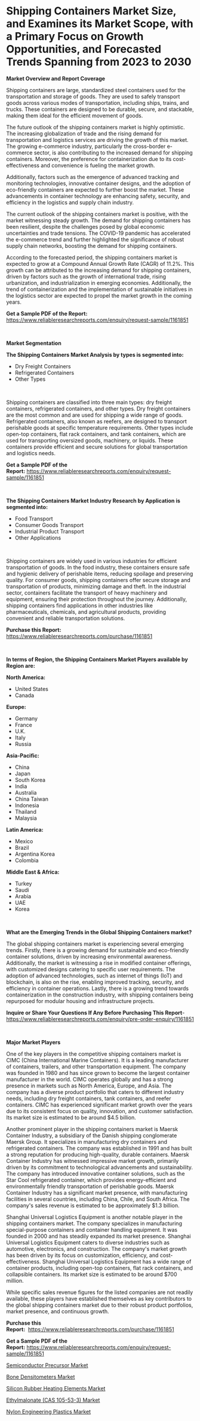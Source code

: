 <p><h1>Shipping Containers Market Size, and Examines its Market Scope, with a Primary Focus on Growth Opportunities, and Forecasted Trends Spanning from 2023 to 2030</h1></p><p><strong>Market Overview and Report Coverage</strong></p>
<p><p>Shipping containers are large, standardized steel containers used for the transportation and storage of goods. They are used to safely transport goods across various modes of transportation, including ships, trains, and trucks. These containers are designed to be durable, secure, and stackable, making them ideal for the efficient movement of goods.</p><p>The future outlook of the shipping containers market is highly optimistic. The increasing globalization of trade and the rising demand for transportation and logistics services are driving the growth of this market. The growing e-commerce industry, particularly the cross-border e-commerce sector, is also contributing to the increased demand for shipping containers. Moreover, the preference for containerization due to its cost-effectiveness and convenience is fueling the market growth.</p><p>Additionally, factors such as the emergence of advanced tracking and monitoring technologies, innovative container designs, and the adoption of eco-friendly containers are expected to further boost the market. These advancements in container technology are enhancing safety, security, and efficiency in the logistics and supply chain industry.</p><p>The current outlook of the shipping containers market is positive, with the market witnessing steady growth. The demand for shipping containers has been resilient, despite the challenges posed by global economic uncertainties and trade tensions. The COVID-19 pandemic has accelerated the e-commerce trend and further highlighted the significance of robust supply chain networks, boosting the demand for shipping containers.</p><p>According to the forecasted period, the shipping containers market is expected to grow at a Compound Annual Growth Rate (CAGR) of 11.2%. This growth can be attributed to the increasing demand for shipping containers, driven by factors such as the growth of international trade, rising urbanization, and industrialization in emerging economies. Additionally, the trend of containerization and the implementation of sustainable initiatives in the logistics sector are expected to propel the market growth in the coming years.</p></p>
<p><strong>Get a Sample PDF of the Report:</strong> <a href="https://www.reliableresearchreports.com/enquiry/request-sample/1161851">https://www.reliableresearchreports.com/enquiry/request-sample/1161851</a></p>
<p>&nbsp;</p>
<p><strong>Market Segmentation</strong></p>
<p><strong>The Shipping Containers Market Analysis by types is segmented into:</strong></p>
<p><ul><li>Dry Freight Containers</li><li>Refrigerated Containers</li><li>Other Types</li></ul></p>
<p>&nbsp;</p>
<p><p>Shipping containers are classified into three main types: dry freight containers, refrigerated containers, and other types. Dry freight containers are the most common and are used for shipping a wide range of goods. Refrigerated containers, also known as reefers, are designed to transport perishable goods at specific temperature requirements. Other types include open-top containers, flat rack containers, and tank containers, which are used for transporting oversized goods, machinery, or liquids. These containers provide efficient and secure solutions for global transportation and logistics needs.</p></p>
<p><strong>Get a Sample PDF of the Report:</strong>&nbsp;<a href="https://www.reliableresearchreports.com/enquiry/request-sample/1161851">https://www.reliableresearchreports.com/enquiry/request-sample/1161851</a></p>
<p>&nbsp;</p>
<p><strong>The Shipping Containers Market Industry Research by Application is segmented into:</strong></p>
<p><ul><li>Food Transport</li><li>Consumer Goods Transport</li><li>Industrial Product Transport</li><li>Other Applications</li></ul></p>
<p>&nbsp;</p>
<p><p>Shipping containers are widely used in various industries for efficient transportation of goods. In the food industry, these containers ensure safe and hygienic delivery of perishable items, reducing spoilage and preserving quality. For consumer goods, shipping containers offer secure storage and transportation of products, minimizing damage and theft. In the industrial sector, containers facilitate the transport of heavy machinery and equipment, ensuring their protection throughout the journey. Additionally, shipping containers find applications in other industries like pharmaceuticals, chemicals, and agricultural products, providing convenient and reliable transportation solutions.</p></p>
<p><strong>Purchase this Report:</strong>&nbsp; <a href="https://www.reliableresearchreports.com/purchase/1161851">https://www.reliableresearchreports.com/purchase/1161851</a></p>
<p>&nbsp;</p>
<p><strong>In terms of Region, the Shipping Containers Market Players available by Region are:</strong></p>
<p>
    <p> <strong> North America: </strong>
        <ul>
            <li>United States</li>
            <li>Canada</li>
        </ul>
        </p> 
    <p> <strong> Europe: </strong>
        <ul>
            <li>Germany</li>
            <li>France</li>
            <li>U.K.</li>
            <li>Italy</li>
            <li>Russia</li>
        </ul>
        </p> 
    <p> <strong> Asia-Pacific: </strong>
        <ul>
            <li>China</li>
            <li>Japan</li>
            <li>South Korea</li>
            <li>India</li>
            <li>Australia</li>
            <li>China Taiwan</li>
            <li>Indonesia</li>
            <li>Thailand</li>
            <li>Malaysia</li>
        </ul>
        </p> 
    <p> <strong> Latin America: </strong>
        <ul>
            <li>Mexico</li>
            <li>Brazil</li>
            <li>Argentina Korea</li>
            <li>Colombia</li>
        </ul>
        </p> 
    <p> <strong> Middle East & Africa: </strong>
        <ul>
            <li>Turkey</li>
            <li>Saudi</li>
            <li>Arabia</li>
            <li>UAE</li>
            <li>Korea</li>
        </ul>
    </p>
    </p>
<p>&nbsp;</p>
<p><strong>What are the Emerging Trends in the Global Shipping Containers market?</strong></p>
<p><p>The global shipping containers market is experiencing several emerging trends. Firstly, there is a growing demand for sustainable and eco-friendly container solutions, driven by increasing environmental awareness. Additionally, the market is witnessing a rise in modified container offerings, with customized designs catering to specific user requirements. The adoption of advanced technologies, such as internet of things (IoT) and blockchain, is also on the rise, enabling improved tracking, security, and efficiency in container operations. Lastly, there is a growing trend towards containerization in the construction industry, with shipping containers being repurposed for modular housing and infrastructure projects.</p></p>
<p><strong>Inquire or Share Your Questions If Any Before Purchasing This Report</strong>- <a href="https://www.reliableresearchreports.com/enquiry/pre-order-enquiry/1161851">https://www.reliableresearchreports.com/enquiry/pre-order-enquiry/1161851</a></p>
<p>&nbsp;</p>
<p><strong>Major Market Players</strong></p>
<p><p>One of the key players in the competitive shipping containers market is CIMC (China International Marine Containers). It is a leading manufacturer of containers, trailers, and other transportation equipment. The company was founded in 1980 and has since grown to become the largest container manufacturer in the world. CIMC operates globally and has a strong presence in markets such as North America, Europe, and Asia. The company has a diverse product portfolio that caters to different industry needs, including dry freight containers, tank containers, and reefer containers. CIMC has experienced significant market growth over the years due to its consistent focus on quality, innovation, and customer satisfaction. Its market size is estimated to be around $4.5 billion.</p><p>Another prominent player in the shipping containers market is Maersk Container Industry, a subsidiary of the Danish shipping conglomerate Maersk Group. It specializes in manufacturing dry containers and refrigerated containers. The company was established in 1991 and has built a strong reputation for producing high-quality, durable containers. Maersk Container Industry has witnessed impressive market growth, primarily driven by its commitment to technological advancements and sustainability. The company has introduced innovative container solutions, such as the Star Cool refrigerated container, which provides energy-efficient and environmentally friendly transportation of perishable goods. Maersk Container Industry has a significant market presence, with manufacturing facilities in several countries, including China, Chile, and South Africa. The company's sales revenue is estimated to be approximately $1.3 billion.</p><p>Shanghai Universal Logistics Equipment is another notable player in the shipping containers market. The company specializes in manufacturing special-purpose containers and container handling equipment. It was founded in 2000 and has steadily expanded its market presence. Shanghai Universal Logistics Equipment caters to diverse industries such as automotive, electronics, and construction. The company's market growth has been driven by its focus on customization, efficiency, and cost-effectiveness. Shanghai Universal Logistics Equipment has a wide range of container products, including open-top containers, flat rack containers, and collapsible containers. Its market size is estimated to be around $700 million.</p><p>While specific sales revenue figures for the listed companies are not readily available, these players have established themselves as key contributors to the global shipping containers market due to their robust product portfolios, market presence, and continuous growth.</p></p>
<p><strong>Purchase this Report:</strong>&nbsp;&nbsp;<a href="https://www.reliableresearchreports.com/purchase/1161851">https://www.reliableresearchreports.com/purchase/1161851</a></p>
<p></p>
<p><strong>Get a Sample PDF of the Report:</strong>&nbsp;<a href="https://www.reliableresearchreports.com/enquiry/request-sample/1161851">https://www.reliableresearchreports.com/enquiry/request-sample/1161851</a></p>
<p><p><a href="https://medium.com/@vallieemard78/semiconductor-precursor-nbsp-market-focuses-on-market-share-size-and-projected-forecast-till-2030-baf1d1f68cbc">Semiconductor Precursor Market</a></p><p><a href="https://www.linkedin.com/pulse/bone-densitometers-market-research-report-provides-thorough/">Bone Densitometers Market</a></p><p><a href="https://www.linkedin.com/pulse/silicon-rubber-heating-elements-market-size-2023-2030/">Silicon Rubber Heating Elements Market</a></p><p><a href="https://www.linkedin.com/pulse/ethylmalonate-cas-105-53-3-market-insights-players-forecast/">Ethylmalonate (CAS 105-53-3) Market</a></p><p><a href="https://medium.com/@elzaziemann1943/nylon-engineering-plastics-market-trends-and-market-analysis-forecasted-for-period-2023-2030-5666f6fa1a22">Nylon Engineering Plastics Market</a></p></p>